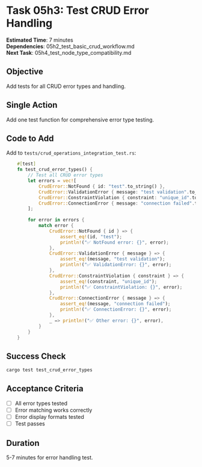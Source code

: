 # Task 05h3: Test CRUD Error Handling

**Estimated Time**: 7 minutes  
**Dependencies**: 05h2_test_basic_crud_workflow.md  
**Next Task**: 05h4_test_node_type_compatibility.md  

## Objective
Add tests for all CRUD error types and handling.

## Single Action
Add one test function for comprehensive error type testing.

## Code to Add
Add to `tests/crud_operations_integration_test.rs`:
```rust
    #[test]
    fn test_crud_error_types() {
        // Test all CRUD error types
        let errors = vec![
            CrudError::NotFound { id: "test".to_string() },
            CrudError::ValidationError { message: "test validation".to_string() },
            CrudError::ConstraintViolation { constraint: "unique_id".to_string() },
            CrudError::ConnectionError { message: "connection failed".to_string() },
        ];
        
        for error in errors {
            match error {
                CrudError::NotFound { id } => {
                    assert_eq!(id, "test");
                    println!("✅ NotFound error: {}", error);
                },
                CrudError::ValidationError { message } => {
                    assert_eq!(message, "test validation");
                    println!("✅ ValidationError: {}", error);
                },
                CrudError::ConstraintViolation { constraint } => {
                    assert_eq!(constraint, "unique_id");
                    println!("✅ ConstraintViolation: {}", error);
                },
                CrudError::ConnectionError { message } => {
                    assert_eq!(message, "connection failed");
                    println!("✅ ConnectionError: {}", error);
                },
                _ => println!("✅ Other error: {}", error),
            }
        }
    }
```

## Success Check
```bash
cargo test test_crud_error_types
```

## Acceptance Criteria
- [ ] All error types tested
- [ ] Error matching works correctly
- [ ] Error display formats tested
- [ ] Test passes

## Duration
5-7 minutes for error handling test.